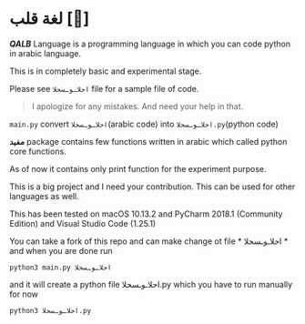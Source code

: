 # لغة قلب [:blue_heart:] 
**_QALB_** Language is a programming language in which you can code python in arabic language.

This is in completely basic and experimental stage.

Please see `احلاـوـسحلا` file for a sample file of code. 
> I apologize for any mistakes. And need your help in that.

`main.py` convert `احلاـوـسحلا`(arabic code) into `احلاـوـسحلا.py`(python code)

**مفيد** package contains few functions written in arabic which called python core functions.

As of now it contains only print function for the experiment purpose. 

This is a big project and I need your contribution. This can be used for other languages as well.

This has been tested on macOS 10.13.2 and PyCharm 2018.1 (Community Edition) and Visual Studio Code (1.25.1)

You can take a fork of this repo and can make change ot file * احلاـوـسحلا * and when you are done run

`python3 main.py احلاـوـسحلا`

and it will create a python file احلاـوـسحلا.py which you have to run manually for now

`python3 احلاـوـسحلا.py`